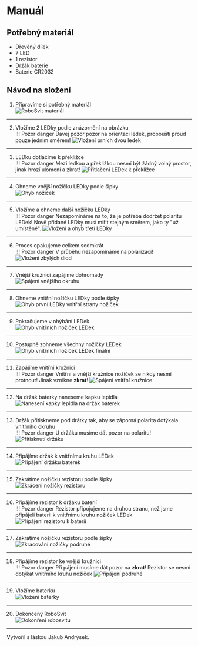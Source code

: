 # Manuál

## Potřebný materiál
- Dřevěný dílek
- 7 LED
- 1 rezistor
- Držák baterie
- Baterie CR2032

## Návod na složení
1. Připravíme si potřebný materiál<br>
![RoboSvit materiál](assets/roboSvit-assembly/photo/roboSvit-assembly-01.jpg)<br>
<hr>

2. Vložíme 2 LEDky podle znázornění na obrázku<br>
!!! Pozor danger
    Dávej pozor pozor na orientaci ledek, propouští proud pouze jedním směrem!
![Vložení prních dvou ledek](assets/roboSvit-assembly/photo/roboSvit-assembly-02.jpg)<br>
<hr>

3. LEDku dotlačíme k překližce<br>
!!! Pozor danger
    Mezi ledkou a překližkou nesmí být žádný volný prostor, jinak hrozí ulomení a zkrat!
![Přitlačení LEDek k překližce](assets/roboSvit-assembly/photo/roboSvit-assembly-03.jpg)<br>
<hr>

4. Ohneme vnější nožičku LEDky podle šipky<br>
![Ohyb nožiček](assets/roboSvit-assembly/photo/roboSvit-assembly-04.jpg)<br>
<hr>

5. Vložíme a ohneme další nožičku LEDky<br>
!!! Pozor danger
    Nezapomínáme na to, že je potřeba dodržet polaritu LEDek! Nově přidané LEDky musí mířit stejným směrem, jako ty "už umístěné".
![Vložení a ohyb třetí LEDky](assets/roboSvit-assembly/photo/roboSvit-assembly-05.jpg)<br>
<hr>

6. Proces opakujeme celkem sedmkrát<br>
!!! Pozor danger
    V průběhu nezapomínáme na polarizaci!
![Vložení zbylých diod](assets/roboSvit-assembly/photo/roboSvit-assembly-06.jpg)<br>
<hr>

7. Vnější kružnici zapájíme dohromady<br>
![Spájení vnějšího okruhu](assets/roboSvit-assembly/photo/roboSvit-assembly-07.jpg)<br>
<hr>

8. Ohneme vnitřní nožičku LEDky podle šipky<br>
![Ohyb první LEDky vnitřní strany nožiček](assets/roboSvit-assembly/photo/roboSvit-assembly-08.jpg)<br>
<hr>

9. Pokračujeme v ohýbání LEDek<br>
![Ohyb vnitřních nožiček LEDek](assets/roboSvit-assembly/photo/roboSvit-assembly-09.jpg)<br>
<hr>

10. Postupně zohneme všechny nožičky LEDek<br>
![Ohyb vnitřních nožiček LEDek finální](assets/roboSvit-assembly/photo/roboSvit-assembly-10.jpg)<br>
<hr>

11. Zapájíme vnitřní kružnici<br>
!!! Pozor danger
    Vnitřní a vnější kružnice nožiček se nikdy nesmí protnout! Jinak vznikne **zkrat**!
![Spájení vnítřní kružnice](assets/roboSvit-assembly/photo/roboSvit-assembly-11.jpg)<br>
<hr>

12. Na držák baterky naneseme kapku lepidla<br>
![Nanesení kapky lepidla na držák baterek](assets/roboSvit-assembly/photo/roboSvit-assembly-12.jpg)<br>
<hr>

13. Držák přitiskneme pod drátky tak, aby se záporná polarita dotýkala vnitřního okruhu<br>
!!! Pozor danger
    U držáku musíme dát pozor na polaritu!
![Přitisknutí držáku](assets/roboSvit-assembly/photo/roboSvit-assembly-13.jpg)<br>
<hr>

14. Připájíme držák k vnitřnímu kruhu LEDek<br>
![Připájení držáku baterek](assets/roboSvit-assembly/photo/roboSvit-assembly-14.jpg)<br>
<hr>

15. Zakrátíme nožičku rezistoru podle šipky<br>
![Zkrácení nožičky rezistoru](assets/roboSvit-assembly/photo/roboSvit-assembly-15.jpg)<br>
<hr>

16. Připájíme rezistor k držáku baterií<br>
!!! Pozor danger
    Rezistor připojujeme na druhou stranu, než jsme připájeli baterii k vnitřnímu kruhu nožiček LEDek
![Připájení rezistoru k baterii](assets/roboSvit-assembly/photo/roboSvit-assembly-16.jpg)<br>
<hr>

17. Zakrátíme nožičku rezistoru podle šipky<br>
![Zkracování nožičky podruhé](assets/roboSvit-assembly/photo/roboSvit-assembly-17.jpg)<br>
<hr>

18. Připájíme rezistor ke vnější kružnici<br>
!!! Pozor danger
    Při pájení musíme dát pozor na **zkrat**! Rezistor se nesmí dotýkat vnitřního kruhu nožiček
![Připájení podruhé](assets/roboSvit-assembly/photo/roboSvit-assembly-18.jpg)<br>
<hr>

19. Vložíme baterku<br>
![Vložení baterky](assets/roboSvit-assembly/photo/roboSvit-assembly-19.jpg)<br>
<hr>

20. Dokončený RoboSvit<br>
![Dokonření robosvitu](assets/roboSvit-assembly/photo/roboSvit-assembly-20.jpg)<br>
<hr>

Vytvořil s láskou Jakub Andrýsek.